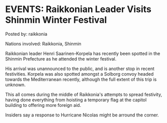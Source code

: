 # EVENTS: Raikkonian Leader Visits Shinmin Winter Festival

Posted by: raikkonia

Nations involved: Raikkonia, Shinmin

Raikkonian leader Henri Saarinen-Korpela has recently been spotted in the Shinmin Prefecture as he attended the winter festival.

His arrival was unannounced to the public, and is another stop in recent festivities. Korpela was also spotted amongst a Solborg convoy headed towards the Mediterranean recently, although the full extent of this trip is unknown.

This all comes during the middle of Raikkonia's attempts to spread festivity, having done everything from hoisting a temporary flag at the capitol building to offering more foreign aid. 

Insiders say a response to Hurricane Nicolas might be arround the corner.